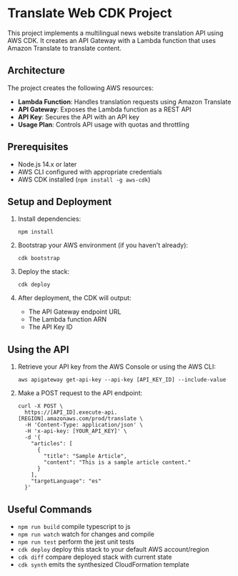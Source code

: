 # Translate Web CDK Project

This project implements a multilingual news website translation API using AWS CDK. It creates an API Gateway with a Lambda function that uses Amazon Translate to translate content.

## Architecture

The project creates the following AWS resources:

- **Lambda Function**: Handles translation requests using Amazon Translate
- **API Gateway**: Exposes the Lambda function as a REST API
- **API Key**: Secures the API with an API key
- **Usage Plan**: Controls API usage with quotas and throttling

## Prerequisites

- Node.js 14.x or later
- AWS CLI configured with appropriate credentials
- AWS CDK installed (`npm install -g aws-cdk`)

## Setup and Deployment

1. Install dependencies:
   ```
   npm install
   ```

2. Bootstrap your AWS environment (if you haven't already):
   ```
   cdk bootstrap
   ```

3. Deploy the stack:
   ```
   cdk deploy
   ```

4. After deployment, the CDK will output:
   - The API Gateway endpoint URL
   - The Lambda function ARN
   - The API Key ID

## Using the API

1. Retrieve your API key from the AWS Console or using the AWS CLI:
   ```
   aws apigateway get-api-key --api-key [API_KEY_ID] --include-value
   ```

2. Make a POST request to the API endpoint:
   ```
   curl -X POST \
     https://[API_ID].execute-api.[REGION].amazonaws.com/prod/translate \
     -H 'Content-Type: application/json' \
     -H 'x-api-key: [YOUR_API_KEY]' \
     -d '{
       "articles": [
         {
           "title": "Sample Article",
           "content": "This is a sample article content."
         }
       ],
       "targetLanguage": "es"
     }'
   ```

## Useful Commands

* `npm run build`   compile typescript to js
* `npm run watch`   watch for changes and compile
* `npm run test`    perform the jest unit tests
* `cdk deploy`      deploy this stack to your default AWS account/region
* `cdk diff`        compare deployed stack with current state
* `cdk synth`       emits the synthesized CloudFormation template